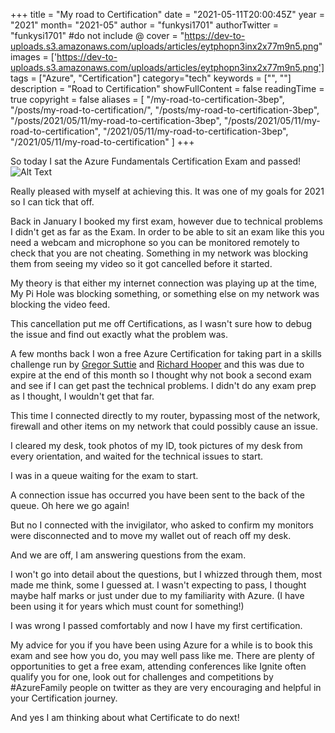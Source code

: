+++
title = "My road to Certification"
date = "2021-05-11T20:00:45Z"
year = "2021"
month= "2021-05"
author = "funkysi1701"
authorTwitter = "funkysi1701" #do not include @
cover = "https://dev-to-uploads.s3.amazonaws.com/uploads/articles/eytphopn3inx2x77m9n5.png"
images = ['https://dev-to-uploads.s3.amazonaws.com/uploads/articles/eytphopn3inx2x77m9n5.png']
tags = ["Azure", "Certification"]
category="tech"
keywords = ["", ""]
description = "Road to Certification"
showFullContent = false
readingTime = true
copyright = false
aliases = [
    "/my-road-to-certification-3bep",
    "/posts/my-road-to-certification/",
    "/posts/my-road-to-certification-3bep",
    "/posts/2021/05/11/my-road-to-certification-3bep",
    "/posts/2021/05/11/my-road-to-certification",
    "/2021/05/11/my-road-to-certification-3bep",
    "/2021/05/11/my-road-to-certification"
]
+++

So today I sat the Azure Fundamentals Certification Exam and passed!
![Alt Text](https://dev-to-uploads.s3.amazonaws.com/uploads/articles/eytphopn3inx2x77m9n5.png)

Really pleased with myself at achieving this. It was one of my goals for 2021 so I can tick that off.

Back in January I booked my first exam, however due to technical problems I didn't get as far as the Exam. In order to be able to sit an exam like this you need a webcam and microphone so you can be monitored remotely to check that you are not cheating. Something in my network was blocking them from seeing my video so it got cancelled before it started.

My theory is that either my internet connection was playing up at the time, My Pi Hole was blocking something, or something else on my network was blocking the video feed.

This cancellation put me off Certifications, as I wasn't sure how to debug the issue and find out exactly what the problem was.

A few months back I won a free Azure Certification for taking part in a skills challenge run by [Gregor Suttie](https://twitter.com/gregor_suttie) and [Richard Hooper](https://twitter.com/Pixel_Robots) and this was due to expire at the end of this month so I thought why not book a second exam and see if I can get past the technical problems. I didn't do any exam prep as I thought, I wouldn't get that far.

This time I connected directly to my router, bypassing most of the network, firewall and other items on my network that could possibly cause an issue. 

I cleared my desk, took photos of my ID, took pictures of my desk from every orientation, and waited for the technical issues to start. 

I was in a queue waiting for the exam to start. 

A connection issue has occurred you have been sent to the back of the queue. Oh here we go again! 

But no I connected with the invigilator, who asked to confirm my monitors were disconnected and to move my wallet out of reach off my desk.  

And we are off, I am answering questions from the exam.

I won't go into detail about the questions, but I whizzed through them, most made me think, some I guessed at. I wasn't expecting to pass, I thought maybe half marks or just under due to my familiarity with Azure. (I have been using it for years which must count for something!)

I was wrong I passed comfortably and now I have my first certification.

My advice for you if you have been using Azure for a while is to book this exam and see how you do, you may well pass like me. There are plenty of opportunities to get a free exam, attending conferences like Ignite often qualify you for one, look out for challenges and competitions by #AzureFamily people on twitter as they are very encouraging and helpful in your Certification journey.

And yes I am thinking about what Certificate to do next!